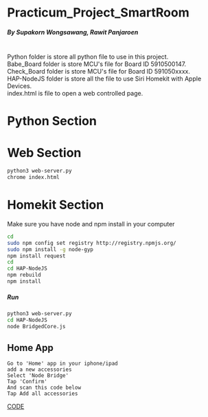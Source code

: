 # Practicum_Project_SmartRoom
##### By Supakorn Wongsawang, Rawit Panjaroen<br /><br />
Python folder is store all python file to use in this project.<br />
Babe_Board folder is store MCU's file for Board ID 5910500147.<br />
Check_Board folder is store MCU's file for Board ID 591050xxxx.<br />
HAP-NodeJS folder is store all the file to use Siri Homekit with Apple Devices.<br />
index.html is file to open a web controlled page.<br />
# Python Section

# Web Section
```sh
python3 web-server.py
chrome index.html
```

# Homekit Section

Make sure you have node and npm install in your computer 
```sh
cd 
sudo npm config set registry http://registry.npmjs.org/
sudo npm install -g node-gyp
npm install request
cd
cd HAP-NodeJS
npm rebuild
npm install 
```

##### Run
```sh
python3 web-server.py
cd HAP-NodeJS
node BridgedCore.js
```
## Home App
```
Go to 'Home' app in your iphone/ipad
add a new accessories
Select 'Node Bridge'
Tap 'Confirm'
And scan this code below
Tap Add all accessories
```

[CODE](https://github.com/babebeebaboo/Practicum_SmartBedRoom/blob/master/Homekit%20CODE.jpg) 
